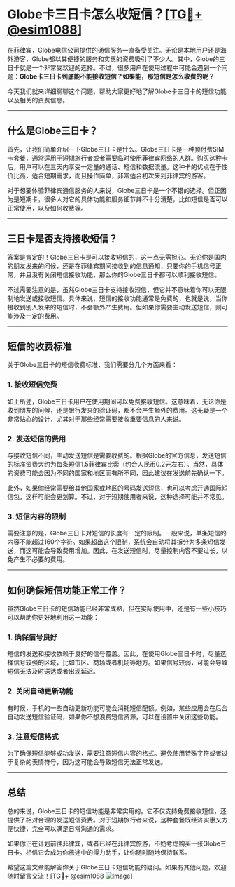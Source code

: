 # Globe卡三日卡怎么收短信？[[TG💪+ @esim1088](https://t.me/s/esim1088)]

在菲律宾，Globe电信公司提供的通信服务一直备受关注。无论是本地用户还是海外游客，Globe都以其便捷的服务和实惠的资费吸引了不少人。其中，Globe的三日卡就是一个非常受欢迎的选择。不过，很多用户在使用过程中可能会遇到一个问题：**Globe卡三日卡到底能不能接收短信？如果能，那短信是怎么收费的呢？**

今天我们就来详细聊聊这个问题，帮助大家更好地了解Globe卡三日卡的短信功能以及相关的资费信息。

---

## 什么是Globe三日卡？

首先，让我们简单介绍一下Globe三日卡是什么。Globe三日卡是一种预付费SIM卡套餐，通常适用于短期旅行者或者需要临时使用菲律宾网络的人群。购买这种卡后，用户可以在三天内享受一定量的通话、短信和数据流量。这种卡的优点在于性价比高，适合短期需求，而且操作简单，非常适合初次来到菲律宾的游客。

对于想要体验菲律宾通信服务的人来说，Globe三日卡是一个不错的选择。但正因为是短期卡，很多人对它的具体功能和服务细节并不十分清楚，比如短信是否可以正常使用，以及如何收费等。

---

## 三日卡是否支持接收短信？

答案是肯定的！Globe三日卡是可以接收短信的，这一点无需担心。无论你是国内的朋友发来的问候，还是在菲律宾期间接收到的信息通知，只要你的手机信号正常，并且没有关闭短信接收功能，那么你的Globe三日卡都可以顺利接收短信。

不过需要注意的是，虽然Globe三日卡支持接收短信，但它并不意味着你可以无限制地发送或接收短信。具体来说，短信的接收功能通常是免费的，也就是说，当你接收到别人发来的短信时，不会额外产生费用。但如果你需要主动发送短信，则可能涉及一定的费用。

---

## 短信的收费标准

关于Globe三日卡的短信收费标准，我们需要分几个方面来看：

### 1. 接收短信免费

如上所述，Globe三日卡用户在使用期间可以免费接收短信。这意味着，无论你是收到朋友的问候，还是银行发来的验证码，都不会产生额外的费用。这无疑是一个非常贴心的设计，尤其对于那些经常需要接收重要信息的人来说。

### 2. 发送短信的费用

与接收短信不同，主动发送短信是需要收费的。根据Globe的官方信息，发送短信的标准资费大约为每条短信1.5菲律宾比索（约合人民币0.2元左右）。当然，具体的资费可能会因为不同的国家和地区而有所不同，因此建议在发送前先确认一下。

此外，如果你经常需要给其他国家或地区的号码发送短信，也可以考虑开通国际短信包，这样可能会更划算。不过，对于短期使用者来说，这种选择可能并不常见。

### 3. 短信内容的限制

需要注意的是，Globe三日卡对短信的长度有一定的限制。一般来说，单条短信的内容不能超过160个字符。如果超出这个限制，系统会自动将其拆分为多条短信发送，而这可能会导致费用增加。因此，在发送短信时，尽量控制内容不要过长，以免产生不必要的费用。

---

## 如何确保短信功能正常工作？

虽然Globe三日卡的短信功能已经非常成熟，但在实际使用中，还是有一些小技巧可以帮助你更好地利用这一功能：

### 1. 确保信号良好

短信的发送和接收依赖于良好的信号覆盖。因此，在使用Globe三日卡时，尽量选择信号较强的区域，比如市区、商场或者机场等地方。如果信号较弱，可能会导致短信无法及时送达或者出现延迟。

### 2. 关闭自动更新功能

有时候，手机的一些自动更新功能可能会消耗短信配额。例如，某些应用会在后台自动发送短信验证码，如果你不想浪费短信资源，可以在设置中关闭这些功能。

### 3. 注意短信格式

为了确保短信能够成功发送，需要注意短信内容的格式。避免使用特殊字符或者过于复杂的表情符号，因为这可能会导致短信无法正常发送。

---

## 总结

总的来说，Globe三日卡的短信功能是非常实用的。它不仅支持免费接收短信，还提供了相对合理的发送短信资费。对于短期旅行者来说，这种套餐既经济实惠又方便快捷，完全可以满足日常沟通的需求。

如果你正在计划前往菲律宾，或者已经在菲律宾旅游，不妨考虑购买一张Globe三日卡。相信它会成为你旅途中的得力助手，让你随时随地保持联系。

希望这篇文章能解答你关于Globe三日卡短信功能的疑问。如果有其他问题，欢迎随时留言交流！[[TG💪+ @esim1088](https://t.me/s/esim1088) ![Image](https://i.postimg.cc/4NQfJmqS/Snipaste-2025-05-13-00-14-12.png)]